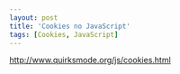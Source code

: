 ```yaml
---
layout: post
title: 'Cookies no JavaScript'
tags: [Cookies, JavaScript]
---
```


<http://www.quirksmode.org/js/cookies.html>
